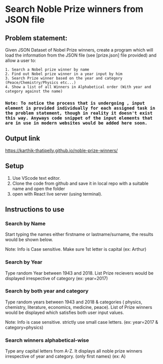 # Search Noble Prize winners from JSON file

## Problem statement:

Given JSON Dataset of Nobel Prize winners, create a program which will load the information from the JSON file (see [prize.json] file provided) and allow a user to:


	1. Search a Nobel prize winner by name
	2. Find out Nobel prize winner in a year input by him
	3. Search Prize winner based on the year and category (Peace/Chemistry/Physics etc...)
	4. Show a list of all Winners in Alphabetical order (With year and category against the name)


### `Note: To notice the process that is undergoing , input element is provided individually for each assigned task in the problem statement, though in reality it doesn't exist this way. Anyways code snippet of the input elements that are in use in modern websites would be added here soon. `

## Output link
https://karthik-thatipelly.github.io/noble-prize-winners/

## Setup 

1. Use VScode text editor.
2. Clone the code from github and save it in local repo with a suitable name and open the folder
2. open with React live server (using terminal).

## Instructions to use

### Search by Name
Start typing the names either firstname or lastname/surname, the results would be shown below.

Note: Info is Case sensitive. Make sure 1st letter is capital 
                       (ex: Arthur)

### Search by Year
Type random Year between 1943 and 2018. List Prize recievers would be displayed irrespective of category
                      (ex: year=2017)

### Search by both year and category
Type random years between 1943 and 2018 & categories ( physics, chemistry, literature, economics, medicine, peace). List of Prize winners would be displayed which satisfies both user input values.

Note: Info is case sensitive. strictly use small case letters.
                     (ex: year=2017 & category=physics)

### Search winners alphabetical-wise
Type any capital letters from A-Z. It displays all noble prize winners irrespective of year and category. (only first names)
                   (ex: A)



